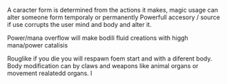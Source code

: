 A caracter form is determined from the actions it makes, magic usage can alter someone form temporaly or permanently
Powerfull accesory / source if use corrupts the user mind and body and alter it.
	
Power/mana overflow will make bodili fluid creations with higgh mana/power catalisis
	
Rouglike if you die you will respawn foem start and with a diferent body.
Body modification can by claws and weapons like animal organs or movement realatedd organs.
l
